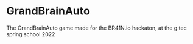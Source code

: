 # GrandBrainAuto
The GrandBrainAuto game made for the BR41N.io hackaton, at the g.tec spring school 2022
